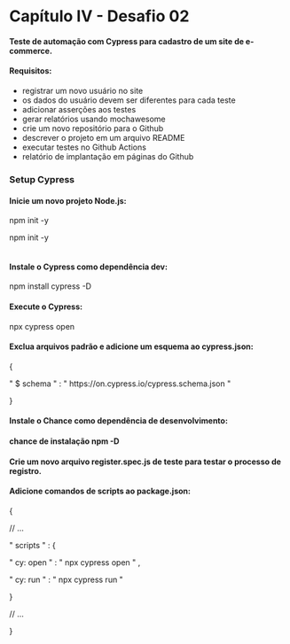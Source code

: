 <h1>Capítulo IV - Desafio 02</h1>

<h4>Teste de automação com Cypress para cadastro de um site de e-commerce.</h4>

<h4>Requisitos:</h4>
<ul>
<li>registrar um novo usuário no site</li>
<li>os dados do usuário devem ser diferentes para cada teste</li>
<li>adicionar asserções aos testes</li>
<li>gerar relatórios usando mochawesome</li>
<li>crie um novo repositório para o Github</li>
<li>descrever o projeto em um arquivo README</li>
<li>executar testes no Github Actions</li>
<li>relatório de implantação em páginas do Github</li>
</ul>

<h3>Setup Cypress</h3>
<h4>Inicie um novo projeto Node.js:</h4>
<p>npm init -y</p>
  
  <table>
	<tr>
		npm init -y
	</tr>
</table>

<h4>Instale o Cypress como dependência dev:</h4>
<p>npm install cypress -D</p>

<h4>Execute o Cypress:</h4>
<p>npx cypress open</p>

<h4>Exclua arquivos padrão e adicione um esquema ao cypress.json:</h4>

<p>{</p>
   <p>" $ schema " : " https://on.cypress.io/cypress.schema.json "</p>
<p>}</p>

<h4>Instale o Chance como dependência de desenvolvimento:<h4>
<p>chance de instalação npm -D</p>

<h4>Crie um novo arquivo register.spec.js de teste para testar o processo de registro.</h4>

<h4>Adicione comandos de scripts ao package.json:</h4>

<p>{</p>
   <p>// ...</p>
 <p> " scripts " : {</p>
     <p>" cy: open " : " npx cypress open " ,</p>
     <p>" cy: run " : " npx cypress run "</p>
  <p>}</p>
  <p>// ...</p>
<p>}</p>

